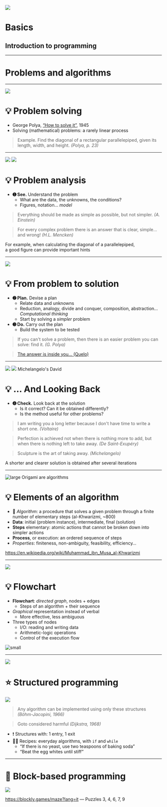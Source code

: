 ![](http://fondinfo.github.io/images/algo/rubik-cube.png)
# Basics
## Introduction to programming

---

# Problems and algorithms

---

![](http://fondinfo.github.io/images/hist/polya.jpg)
# 💡️ Problem solving

- George Polya, [“How to solve it”](https://www.dropbox.com/s/86ua0v7mbr6tkgm/Polya_How-to-solve-it.pdf?dl=1), 1945
- Solving (mathematical) problems: a rarely linear process

> Example. Find the diagonal of a rectangular parallelepiped, given its length, width, and height. *(Polya, p. 23)*

---

![](http://fondinfo.github.io/images/dev/problem-solving.svg) ![](http://fondinfo.github.io/images/algo/space-diagonal.svg)
# 💡 Problem analysis

- **➊ See.** Understand the problem
    - What are the data, the unknowns, the conditions?
    - Figures, notation… *model*

> Everything should be made as simple as possible, but not simpler. *(A. Einstein)*

> For every complex problem there is an answer that is clear, simple… and wrong! *(H.L. Mencken)*

For example, when calculating the diagonal of a parallelepiped, <br> a good figure can provide important hints

---

![](http://fondinfo.github.io/images/dev/problem-solving.svg)
# 💡 From problem to solution

- **➋ Plan.** Devise a plan
    - Relate data and unknowns
    - Reduction, analogy, divide and conquer, composition, abstraction… *Computational thinking*
    - Start by solving a *simpler* problem
- **➌ Do.** Carry out the plan
    - Build the system to be tested

> If you can't solve a problem, then there is an easier problem you can solve: find it. *(G. Polya)*

> [The answer is inside you… (Quelo)](https://www.youtube.com/watch?v=WGQ7JZRZ65M)

---

![](http://fondinfo.github.io/images/dev/problem-solving.svg) ![](http://fondinfo.github.io/images/hist/david-michelangelo.jpg) Michelangelo's David
# 💡 … And Looking Back

- **➍ Check.** Look back at the solution
    - Is it correct? Can it be obtained differently?
    - Is the method useful for other problems?

> I am writing you a long letter because I don't have time to write a short one. *(Voltaire)*

> Perfection is achieved not when there is nothing more to add, but when there is nothing left to take away. *(De Saint-Exupéry)*

> Sculpture is the art of taking away. *(Michelangelo)*

A shorter and clearer solution is obtained after several iterations

---

![large](http://fondinfo.github.io/images/algo/origami.svg) Origami are algorithms
# 💡️ Elements of an algorithm

- 🤖️ *Algorithm*: a procedure that solves a given problem through a finite number of elementary steps (al-Khwarizmi, ~800)
- **Data**: initial (problem instance), intermediate, final (solution)
- **Steps** elementary: atomic actions that cannot be broken down into simpler actions
- **Process**, or execution: an ordered sequence of steps
- *Properties*: finiteness, non-ambiguity, feasibility, efficiency…

>

<https://en.wikipedia.org/wiki/Muhammad_ibn_Musa_al-Khwarizmi>

---

![](http://fondinfo.github.io/images/algo/spaghetti-flowchart.svg)
# 💡️ Flowchart

- **Flowchart**: *directed graph*, nodes + edges
    - Steps of an algorithm + their sequence
- *Graphical* representation instead of verbal
    - More effective, less ambiguous
- Three types of nodes
    - I/O: reading and writing data
    - Arithmetic-logic operations
    - Control of the execution flow

![small](http://fondinfo.github.io/images/algo/nodes.svg)

---

![](http://fondinfo.github.io/images/algo/recipe.png)
# ⭐️ Structured programming

![](http://fondinfo.github.io/images/algo/structures.svg)

> Any algorithm can be implemented using only these structures *(Böhm-Jacopini, 1966)*

> Goto considered harmful *(Dijkstra, 1968)*

- ❗ Structures with: 1 entry, 1 exit
- 🧑‍🍳 Recipes: everyday algorithms, with `if` and `while`
    - “If there is no yeast, use two teaspoons of baking soda”
    - “Beat the egg whites until stiff”


---

# 🧪 Block-based programming

![](http://fondinfo.github.io/images/algo/blockly.png)

>

<https://blockly.games/maze?lang=it> — Puzzles 3, 4, 6, 7, 9
